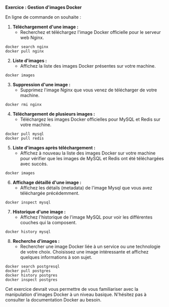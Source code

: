 
**Exercice : Gestion d'images Docker**

En ligne de commande on souhaite :

1. **Téléchargement d'une image :**
   - Recherchez et téléchargez l'image Docker officielle pour le serveur web Nginx.

```
docker search nginx
docker pull nginx
```

2. **Liste d'images :**
   - Affichez la liste des images Docker présentes sur votre machine.

```
docker images
```

3. **Suppression d'une image :**
   - Supprimez l'image Nginx que vous venez de télécharger de votre machine.

```
docker rmi nginx
```

4. **Téléchargement de plusieurs images :**
   - Téléchargez les images Docker officielles pour MySQL et Redis sur votre machine.

```
docker pull mysql
docker pull redis
```

5. **Liste d'images après téléchargement :**
   - Affichez à nouveau la liste des images Docker sur votre machine pour vérifier que les images de MySQL et Redis ont été téléchargées avec succès.

```
docker images
```

6. **Affichage détaillé d'une image :**
   - Affichez les détails (metadata) de l'image Mysql que vous avez téléchargée précédemment.

```
docker inspect mysql
```

7. **Historique d'une image :**
   - Affichez l'historique de l'image MySQL pour voir les différentes couches qui la composent.

```
docker history mysql
```

8. **Recherche d'images :**
   - Rechercher une image Docker liée à un service ou une technologie de votre choix. Choisissez une image intéressante et affichez quelques informations à son sujet.

```
docker search postgresql
docker pull postgres
docker history postgres
docker inspect postgres
```

Cet exercice devrait vous permettre de vous familiariser avec la manipulation d'images Docker à un niveau basique. N'hésitez pas à consulter la documentation Docker au besoin.



